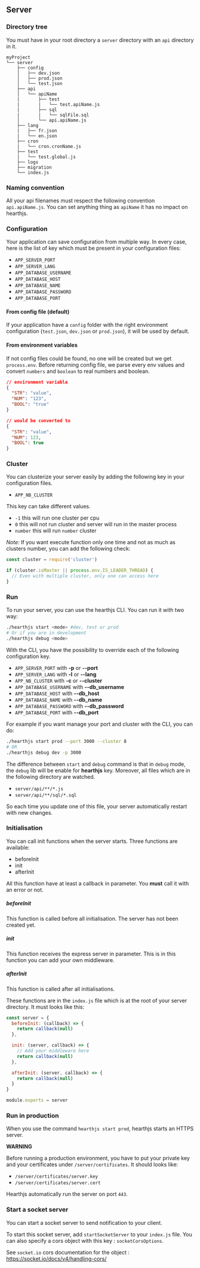 ## Server

### Directory tree

You must have in your root directory a `server` directory with an `api` directory in it.

```
myProject
└── server
    ├── config
    │   ├── dev.json
    │   ├── prod.json
    │   └── test.json
    ├── api
    │   └── apiName
    |       ├── test
    |       |   └── test.apiName.js
    |       ├── sql
    |       |   └── sqlFile.sql
    │       └── api.apiName.js
    ├── lang
    |   ├── fr.json
    |   └── en.json
    ├── cron
    |   └── cron.cronName.js
    ├── test
    |   └── test.global.js
    ├── logs
    ├── migration
    └── index.js
```

### Naming convention

All your api filenames must respect the following convention `api.apiName.js`. You can set anything thing as `apiName` it has no impact on hearthjs.

### Configuration

Your application can save configuration from multiple way. In every case, here is the list of key which must be present in your configuration files:

- `APP_SERVER_PORT`
- `APP_SERVER_LANG`
- `APP_DATABASE_USERNAME`
- `APP_DATABASE_HOST`
- `APP_DATABASE_NAME`
- `APP_DATABASE_PASSWORD`
- `APP_DATABASE_PORT`

#### From config file (default)

If your application have a `config` folder with the right environment configuration (`test.json`, `dev.json` or `prod.json`), it will be used by default.

#### From environment variables

If not config files could be found, no one will be created but we get `process.env`. Before returning config file, we parse every env values and convert `numbers` and `boolean` to real numbers and boolean.

```json
// environment variable
{
  "STR": "value",
  "NUM": "123",
  "BOOL": "true"
}

// would be converted to
{
  "STR": "value",
  "NUM": 123,
  "BOOL": true
}
```

### Cluster

You can clusterize your server easily by adding the following key in your configuration files.
- `APP_NB_CLUSTER`

This key can take different values.
- `-1` this will run one cluster per cpu
- `0` this will not run cluster and server will run in the master process
- `number` this will run `number` cluster

*Note:*
If you want execute function only one time and not as much as clusters number, you can add the following check:

```js
const cluster = require('cluster')

if (cluster.isMaster || process.env.IS_LEADER_THREAD) {
  // Even with multiple cluster, only one can access here
}
```

### Run

To run your server, you can use the hearthjs CLI. You can run it with two way:

```bash
./hearthjs start <mode> #dev, test or prod
# Or if you are in development
./hearthjs debug <mode>
```

With the CLI, you have the possibility to override each of the following configuration key.
- `APP_SERVER_PORT` with **-p** or **--port**
- `APP_SERVER_LANG` with **-l** or **--lang**
- `APP_NB_CLUSTER` with **-c** or **--cluster**
- `APP_DATABASE_USERNAME` with **--db_username**
- `APP_DATABASE_HOST` with **--db_host**
- `APP_DATABASE_NAME` with **--db_name**
- `APP_DATABASE_PASSWORD` with **--db_password**
- `APP_DATABASE_PORT` with **--db_port**

For example if you want manage your port and cluster with the CLI, you can do:

```bash
./hearthjs start prod --port 3000 --cluster 8
# OR
./hearthjs debug dev -p 3000
```

The difference between `start` and `debug` command is that in `debug` mode, the `debug` lib will be enable for **hearthjs** key. Moreover, all files which are in the following directory are watched.
- `server/api/**/*.js`
- `server/api/**/sql/*.sql`

So each time you update one of this file, your server automatically restart with new changes.

### Initialisation

You can call init functions when the server starts. Three functions are available:

- beforeInit
- init
- afterInit

All this function have at least a callback in parameter. You **must** call it with an error or not.

##### beforeInit

This function is called before all initialisation. The server has not been created yet.

##### init

This function receives the express server in parameter. This is in this function you can add your own middleware.

##### afterInit

This function is called after all initialisations.

These functions are in the `index.js` file which is at the root of your server directory. It must looks like this:

```js
const server = {
  beforeInit: (callback) => {
    return callback(null)
  },

  init: (server, callback) => {
    // Add your middleware here
    return callback(null)
  },

  afterInit: (server, callback) => {
    return callback(null)
  }
}

module.exports = server
```

### Run in production

When you use the command `hearthjs start prod`, hearthjs starts an HTTPS server.

**WARNING**

Before running a production environment, you have to put your private key and your certificates under `/server/certificates`. It should looks like:

- `/server/certificates/server.key`
- `/server/certificates/server.cert`

Hearthjs automatically run the server on port `443`.

### Start a socket server

You can start a socket server to send notification to your client.

To start this socket server, add `startSocketServer` to your `index.js` file. You can also specify a cors object with this key : `socketCorsOptions`.

See `socket.io` cors documentation for the object : https://socket.io/docs/v4/handling-cors/
